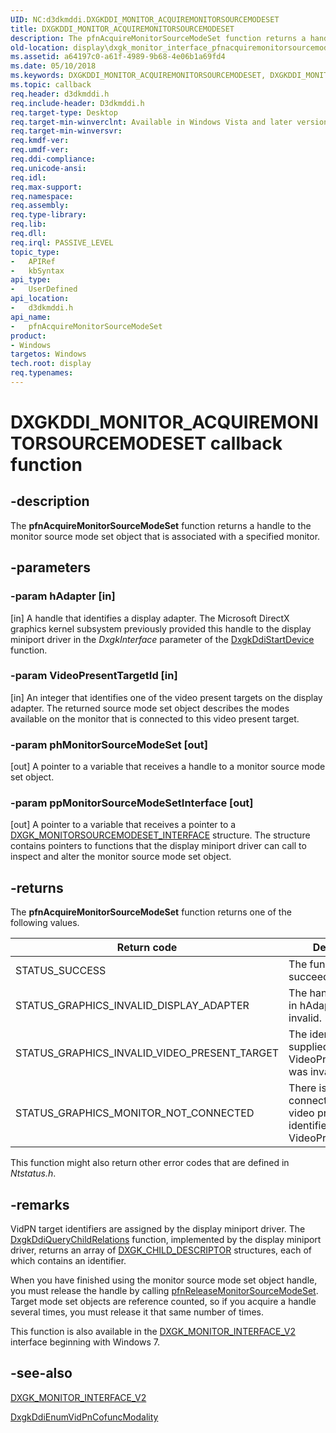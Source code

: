```yaml
---
UID: NC:d3dkmddi.DXGKDDI_MONITOR_ACQUIREMONITORSOURCEMODESET
title: DXGKDDI_MONITOR_ACQUIREMONITORSOURCEMODESET
description: The pfnAcquireMonitorSourceModeSet function returns a handle to the monitor source mode set object that is associated with a specified monitor.
old-location: display\dxgk_monitor_interface_pfnacquiremonitorsourcemodeset.htm
ms.assetid: a64197c0-a61f-4989-9b68-4e06b1a69fd4
ms.date: 05/10/2018
ms.keywords: DXGKDDI_MONITOR_ACQUIREMONITORSOURCEMODESET, DXGKDDI_MONITOR_ACQUIREMONITORSOURCEMODESET callback, VidPnFunctions_b540037c-9f98-4160-aeb3-ded9723e09fa.xml, d3dkmddi/pfnAcquireMonitorSourceModeSet, display.dxgk_monitor_interface_pfnacquiremonitorsourcemodeset, pfnAcquireMonitorSourceModeSet, pfnAcquireMonitorSourceModeSet callback function [Display Devices]
ms.topic: callback
req.header: d3dkmddi.h
req.include-header: D3dkmddi.h
req.target-type: Desktop
req.target-min-winverclnt: Available in Windows Vista and later versions of the Windows operating systems.
req.target-min-winversvr: 
req.kmdf-ver: 
req.umdf-ver: 
req.ddi-compliance: 
req.unicode-ansi: 
req.idl: 
req.max-support: 
req.namespace: 
req.assembly: 
req.type-library: 
req.lib: 
req.dll: 
req.irql: PASSIVE_LEVEL
topic_type:
-	APIRef
-	kbSyntax
api_type:
-	UserDefined
api_location:
-	d3dkmddi.h
api_name:
-	pfnAcquireMonitorSourceModeSet
product:
- Windows
targetos: Windows
tech.root: display
req.typenames: 
---
```


# DXGKDDI_MONITOR_ACQUIREMONITORSOURCEMODESET callback function


## -description


The <b>pfnAcquireMonitorSourceModeSet</b> function returns a handle to the monitor source mode set object that is associated with a specified monitor.


## -parameters




### -param hAdapter [in]

[in] A handle that identifies a display adapter. The Microsoft DirectX graphics kernel subsystem previously provided this handle to the display miniport driver in the <i>DxgkInterface</i> parameter of the <a href="https://msdn.microsoft.com/ffacbb39-2581-4207-841d-28ce57fbc64d">DxgkDdiStartDevice</a> function.


### -param VideoPresentTargetId [in]

[in] An integer that identifies one of the video present targets on the display adapter. The returned source mode set object describes the modes available on the monitor that is connected to this video present target.


### -param phMonitorSourceModeSet [out]

[out] A pointer to a variable that receives a handle to a monitor source mode set object.


### -param ppMonitorSourceModeSetInterface [out]

[out] A pointer to a variable that receives a pointer to a <a href="https://msdn.microsoft.com/library/windows/hardware/ff561921">DXGK_MONITORSOURCEMODESET_INTERFACE</a> structure. The structure contains pointers to functions that the display miniport driver can call to inspect and alter the monitor source mode set object.


## -returns



The <b>pfnAcquireMonitorSourceModeSet</b> function returns one of the following values.

|Return code|Description|
|--- |--- |
|STATUS_SUCCESS|The function succeeded.|
|STATUS_GRAPHICS_INVALID_DISPLAY_ADAPTER|The handle supplied in hAdapter was invalid.|
|STATUS_GRAPHICS_INVALID_VIDEO_PRESENT_TARGET|The identifier supplied in VideoPresentTargetId was invalid.|
|STATUS_GRAPHICS_MONITOR_NOT_CONNECTED|There is no monitor connected to the video present target identified by VideoPresentTargetId.|

This function might also return other error codes that are defined in <i>Ntstatus.h</i>.




## -remarks



VidPN target identifiers are assigned by the display miniport driver. The <a href="https://msdn.microsoft.com/eb1a0df0-6239-4d82-8477-7dd015f80b6e">DxgkDdiQueryChildRelations</a><i></i> function, implemented by the display miniport driver, returns an array of <a href="https://msdn.microsoft.com/library/windows/hardware/ff561001">DXGK_CHILD_DESCRIPTOR</a> structures, each of which contains an identifier.

When you have finished using the monitor source mode set object handle, you must release the handle by calling <a href="https://msdn.microsoft.com/af5f4a1b-232c-4192-96b4-8fa31dfe3019">pfnReleaseMonitorSourceModeSet</a>. Target mode set objects are reference counted, so if you acquire a handle several times, you must release it that same number of times.

This function is also available in the <a href="https://msdn.microsoft.com/library/windows/hardware/ff561968">DXGK_MONITOR_INTERFACE_V2</a> interface beginning with Windows 7.




## -see-also




<a href="https://msdn.microsoft.com/library/windows/hardware/ff561968">DXGK_MONITOR_INTERFACE_V2</a>



<a href="https://msdn.microsoft.com/6dda82bd-1a43-4ffe-b398-a9f8cee6d1c1">DxgkDdiEnumVidPnCofuncModality</a>
 

 


